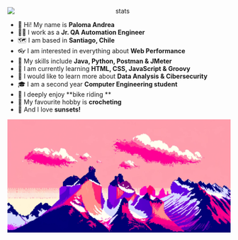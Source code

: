<p align="center">
  <img src="https://github-readme-stats.vercel.app/api/top-langs/?username=palomaandrea&theme=jolly&show_icons=true&hide_border=true&layout=compact" alt="stats" style="display: block; margin: 0 auto">
</p>

- 🌺 Hi! My name is **Paloma Andrea**
- 👩‍💼 I work as a **Jr. QA Automation Engineer**
- 🗺️ I am based in **Santiago, Chile**
- 👓 I am interested in everything about **Web Performance**
- 🧰 My skills include **Java, Python, Postman & JMeter**
- 🎒 I am currently learning **HTML, CSS, JavaScript & Groovy**
- 📝 I would like to learn more about **Data Analysis & Cibersecurity**
- 🎓 I am a second year **Computer Engineering student**
- 🚴 I deeply enjoy **bike riding **
- 🧶 My favourite hobby is **crocheting**
- 🌆 And I love **sunsets!**

<img src="chilean-torres-del-paine-in-a-pink-sunset.png" alt="Chile's Torres del Paine but in a pink sunset">
